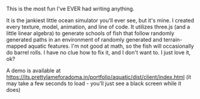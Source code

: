 This is the most fun I've EVER had writing anything.

It is the jankiest little ocean simulator you'll ever see, but it's mine. I created every texture, model, animation, and line of code. It utilizes three.js (and a little linear algebra) to generate schools of fish that follow randomly generated paths in an environment of randomly generated and terrain-mapped aquatic features. I'm not good at math, so the fish will occasionally do barrel rolls. I have no clue how to fix it, and I don't want to. I just love it, ok?

A demo is available at https://its.prettylameforadoma.in/portfolio/aquatic/dist/client/index.html (it may take a few seconds to load - you'll just see a black screen while it does)
